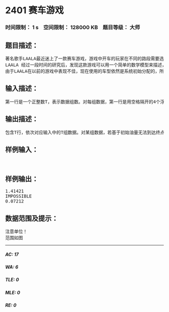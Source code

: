 # 2401 赛车游戏   
### 时间限制： 1 s&nbsp;&nbsp;&nbsp;&nbsp;空间限制： 128000 KB&nbsp;&nbsp;&nbsp;&nbsp;题目等级： 大师  
## 题目描述：  

<pre>
著名歌手LAALA最近迷上了一款赛车游戏，游戏中开车的玩家在不同的路段需要选择不同的速度，使得自己在最短的时间内到达终点。开始游戏时，车内的初始油量为f，所以游戏的关键是如何在速度和耗油量之间实现平衡。
LAALA 经过一段时间的研究后，发现这款游戏可以用一个简单的数学模型来描述，具体来说：从起点到终点的路线可以被简化成折线段，每条线段代表一个上坡或者下坡，若在一段斜率为s(s>0代表上坡，s=0代表平地，s<0代表下坡)的道路上以速度v km/h行驶，则每公里的耗油量为max(0,av+bs)，其中a和b为游戏的内置参数，分别表示在平地行驶时的耗油率及斜坡对耗油量的影响(b 恒为正)。这里假设，加速和减速不耗油，且看成是瞬间完成的，所以即使在同一条线段上也可采取以不同的速度行驶的策略来缩短耗费的时间。
由于LAALA在以前的游戏中表现不佳，现在使用的车型依然是系统初始分配的，所以它的速度不能超过vmax km/h。在获得这些参数后，LAALA想知道在初始油量受限的情况下（中途不许加油）自己能得到的最佳成绩是多少。作为LAALA的歌迷，你能帮帮他吗? 
</pre>
  
  
## 输入描述：  

<pre>
第一行是一个正整数T，表示数据组数。对每组数据，第一行是用空格隔开的4个浮点数a、b、vmax和f，其中a、b和vmax的意义如前所述，f表示初始油量，其单位也与前面的描述保持一致。第二行是一个正整数r，表示线段的数目。接下来的r行，每行是用空格隔开的2个浮点数xi和yi，分别表示在标准笛卡耳坐标系下该线段在水平方向和垂直方向的改变量(单位为米)。 
</pre>
  
  
## 输出描述：  

<pre>
包含T行，依次对应输入中的T组数据。对某组数据，若基于初始油量无法到达终点，则对应行输出IMPOSSIBLE，否则输出最少需要的时间(单位为小时)。 
</pre>
  
  
## 样例输入：  

<pre>

</pre>
  
  
## 样例输出：  

<pre>
1.41421
IMPOSSIBLE
0.07212
</pre>
  
  
## 数据范围及提示：  

<pre>
注意单位！
范围如图
</pre>
  
  
***  

##### AC: 17  
##### WA: 6  
##### TLE: 0  
##### MLE: 0  
##### RE: 0  
